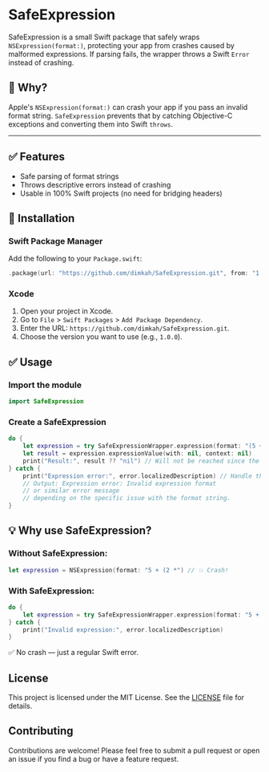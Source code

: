 # SafeExpression

SafeExpression is a small Swift package that safely wraps `NSExpression(format:)`, protecting your app from crashes caused by malformed expressions. If parsing fails, the wrapper throws a Swift `Error` instead of crashing.

## 🔐 Why?

Apple's `NSExpression(format:)` can crash your app if you pass an invalid format string. `SafeExpression` prevents that by catching Objective-C exceptions and converting them into Swift `throws`.

---

## ✅ Features

- Safe parsing of format strings
- Throws descriptive errors instead of crashing
- Usable in 100% Swift projects (no need for bridging headers)

## 🔧 Installation

### Swift Package Manager

Add the following to your `Package.swift`:

```swift
.package(url: "https://github.com/dimkah/SafeExpression.git", from: "1.0.0")
```

### Xcode

1. Open your project in Xcode.
2. Go to `File` > `Swift Packages` > `Add Package Dependency`.
3. Enter the URL: `https://github.com/dimkah/SafeExpression.git`.
4. Choose the version you want to use (e.g., `1.0.0`).

## ✅ Usage

### Import the module

```swift
import SafeExpression
```

### Create a SafeExpression

```swift
do {
    let expression = try SafeExpressionWrapper.expression(format: "(5 + 2 * 3") // Invalid format (missing closing parenthesis)
    let result = expression.expressionValue(with: nil, context: nil)
    print("Result:", result ?? "nil") // Will not be reached since the expression is invalid
} catch {
    print("Expression error:", error.localizedDescription) // Handle the error
    // Output: Expression error: Invalid expression format
    // or similar error message
    // depending on the specific issue with the format string.
}
```

## 💡 Why use SafeExpression?

### Without SafeExpression:

```swift
let expression = NSExpression(format: "5 + (2 *") // 💥 Crash!
```

### With SafeExpression:

```swift
do {
    let expression = try SafeExpressionWrapper.expression(format: "5 + (2 *")
} catch {
    print("Invalid expression:", error.localizedDescription)
}
```

✅ No crash — just a regular Swift error.

## License

This project is licensed under the MIT License. See the [LICENSE](LICENSE) file for details.

## Contributing

Contributions are welcome! Please feel free to submit a pull request or open an issue if you find a bug or have a feature request.
